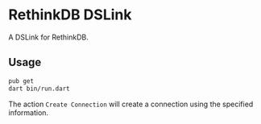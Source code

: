 # RethinkDB DSLink

A DSLink for RethinkDB.

## Usage

```bash
pub get
dart bin/run.dart
```

The action `Create Connection` will create a connection using the specified information.
